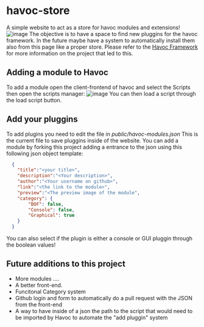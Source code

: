 havoc-store
============
A simple website to act as a store for havoc modules and extensions!
![image](https://github.com/p4p1/havoc-store/assets/19672114/2229802e-ac69-40cf-b7b5-726ef9dcdce9)
The objective is to have a space to find new pluggins for the havoc framework. In the future maybe have a system
to automatically install them also from this page like a proper store. Please refer to the [Havoc Framework](https://havocframework.com/)
for more information on the project that led to this.

## Adding a module to Havoc
To add a module open the client-frontend of havoc and select the Scripts then open the scripts manager:
![image](https://github.com/p4p1/havoc-store/assets/19672114/1df4bcaf-e438-4571-a4ed-ee3cf81e3369)
You can then load a script through the load script button.

## Add your pluggins
To add plugins you need to edit the file in _public/havoc-modules.json_ This is the current file to save
pluggins inside of the website. You can add a module by forking this project adding a entrance to the json using
this following json object template:
```json
  {
    "title":"<your title>",
    "description":"<Your description>",
    "author":"<Your username on github>",
    "link":"<the link to the module>",
    "preview":"<The preview image of the module",
    "category": {
        "BOF": false,
        "Console": false,
        "Graphical": true
    }
  }
```
You can also select if the plugin is either a console or GUI pluggin through the boolean values!

## Future additions to this project
 - More modules ....
 - A better front-end.
 - Funcitonal Category system
 - Github login and form to automatically do a pull request with the JSON from the front-end
 - A way to have inside of a json the path to the script that would need to be imported by Havoc to automate the "add pluggin" system

